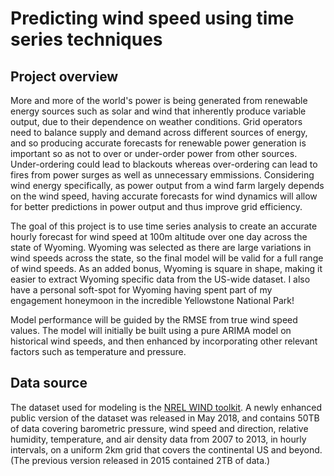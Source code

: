 # Predicting wind speed using time series techniques

## Project overview
More and more of the world's power is being generated from renewable energy sources such as solar and wind that inherently produce variable output, due to their dependence on weather conditions. Grid operators need to balance supply and demand across different sources of energy, and so producing accurate forecasts for renewable power generation is important so as not to over or under-order power from other sources. Under-ordering could lead to blackouts whereas over-ordering can lead to fires from power surges as well as unnecessary emmissions. Considering wind energy specifically, as power output from a wind farm largely depends on the wind speed, having accurate forecasts for wind dynamics will allow for better predictions in power output and thus improve grid efficiency. 

The goal of this project is to use time series analysis to create an accurate hourly forecast for wind speed at 100m altitude over one day across the state of Wyoming. Wyoming was selected as there are large variations in wind speeds across the state, so the final model will be valid for a full range of wind speeds. As an added bonus, Wyoming is square in shape, making it easier to extract Wyoming specific data from the US-wide dataset. I also have a personal soft-spot for Wyoming having spent part of my engagement honeymoon in the incredible Yellowstone National Park!

Model performance will be guided by the RMSE from true wind speed values. The model will initially be built using a pure ARIMA model on historical wind speeds, and then enhanced by incorporating other relevant factors such as temperature and pressure. 

## Data source

The dataset used for modeling is the <a href="https://www.nrel.gov/grid/wind-toolkit.html">NREL WIND toolkit</a>. A newly enhanced public version of the dataset was released in May 2018, and contains 50TB of data covering barometric pressure, wind speed and direction, relative humidity, temperature, and air density data from 2007 to 2013, in hourly intervals, on a uniform 2km grid that covers the continental US and beyond. (The previous version released in 2015 contained 2TB of data.)

